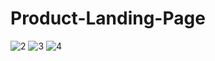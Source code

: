 # Product-Landing-Page
![2](https://user-images.githubusercontent.com/68956014/124385940-887e2a00-dcf5-11eb-94be-a536f3664fc8.JPG)
![3](https://user-images.githubusercontent.com/68956014/124385945-8a47ed80-dcf5-11eb-849f-546a40c4bb63.JPG)
![4](https://user-images.githubusercontent.com/68956014/124385948-8e740b00-dcf5-11eb-8dd4-d459e8bd2b2a.JPG)
